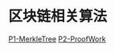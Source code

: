 # 区块链相关算法

[P1-MerkleTree](./src/main/java/com/sozcos/merkel/README.md)
[P2-ProofWork](./src/main/java/com/sozcos/merkel/README.md)